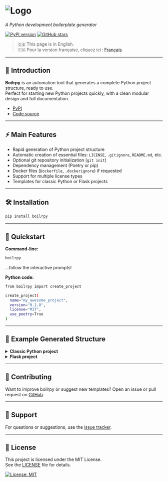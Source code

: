 # ![Logo](https://wesy.fr/img/logo-no-background.svg)

_A Python development boilerplate generator_

[![PyPI version](https://badge.fury.io/py/boilrpy.svg)](https://pypi.org/project/boilrpy/)
[![GitHub stars](https://img.shields.io/github/stars/tabodino/boilrpy?style=social)](https://github.com/tabodino/boilrpy)

> 🇬🇧 This page is in English.  
> 🇫🇷 Pour la version française, cliquez ici : [Français](fr/index.md)

---
## 🚀 Introduction

**Boilrpy** is an automation tool that generates a complete Python project structure, ready to use.  
Perfect for starting new Python projects quickly, with a clean modular design and full documentation.

- [PyPI](https://pypi.org/project/boilrpy/)
- [Code source](https://github.com/tabodino/boilrpy)

---

## ⚡ Main Features

- Rapid generation of Python project structure
- Automatic creation of essential files: `LICENSE`, `.gitignore`, `README.md`, etc.
- Optional git repository initialization (`git init`)
- Dependency management (Poetry or pip)
- Docker files (`Dockerfile`, `.dockerignore`) if requested
- Support for multiple license types
- Templates for classic Python or Flask projects

---

## 🛠️ Installation

```bash
pip install boilrpy
```

---

## 🚦 Quickstart

**Command-line:**

```bash
boilrpy
```
...follow the interactive prompts!

**Python code:**

```bash
from boilrpy import create_project

create_project(
  name="my_awesome_project",
  version="0.1.0",
  license="MIT",
  use_poetry=True
)
```

---

## 📁 Example Generated Structure

<details>
<summary><b>Classic Python project</b></summary>

```text
your_project/
├── Dockerfile (if requested)
├── .dockerignore (if requested)
├── .gitignore
├── LICENSE
├── README.md
├── pyproject.toml / requirements.txt
├── main.py
└── tests/
└── init.py
```

</details>

<details>
<summary><b>Flask project</b></summary>

```text
your_project/
├── Dockerfile (if requested)
├── .dockerignore (if requested)
├── .gitignore
├── .env
├── LICENSE
├── README.md
├── pyproject.toml / requirements.txt
├── app.py
├── static/
│ ├── css/
│ └── js/
├── templates/
│ └── base.html
│ └── index.html
└── tests/
└── init.py

```

</details>

---

## 🙌 Contributing

Want to improve boilrpy or suggest new templates? Open an issue or pull request on [GitHub](https://github.com/tabodino/boilrpy).

---

## 💬 Support

For questions or suggestions, use the [issue tracker](https://github.com/tabodino/boilrpy/issues).

---

## 📄 License

This project is licensed under the MIT License.  
See the [LICENSE](../LICENSE) file for details.

[![License: MIT](https://img.shields.io/badge/License-MIT-yellow.svg)](../LICENSE)
